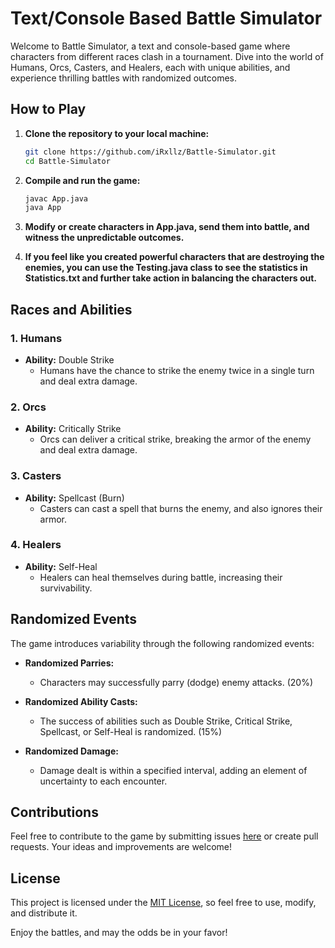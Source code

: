 # Text/Console Based Battle Simulator

Welcome to Battle Simulator, a text and console-based game where characters from different races clash in a tournament. Dive into the world of Humans, Orcs, Casters, and Healers, each with unique abilities, and experience thrilling battles with randomized outcomes.

## How to Play

1. **Clone the repository to your local machine:**
    ```bash
    git clone https://github.com/iRxllz/Battle-Simulator.git
    cd Battle-Simulator
    ```

2. **Compile and run the game:**
    ```bash
    javac App.java
    java App
    ```

3. **Modify or create characters in App.java, send them into battle, and witness the unpredictable outcomes.**

4. **If you feel like you created powerful characters that are destroying the enemies, you can use the Testing.java class to see the statistics in Statistics.txt and further take action in balancing the characters out.**


## Races and Abilities

### 1. Humans

- **Ability:** Double Strike
  - Humans have the chance to strike the enemy twice in a single turn and deal extra damage.

### 2. Orcs

- **Ability:** Critically Strike
  - Orcs can deliver a critical strike, breaking the armor of the enemy and deal extra damage.

### 3. Casters

- **Ability:** Spellcast (Burn)
  - Casters can cast a spell that burns the enemy, and also ignores their armor.

### 4. Healers

- **Ability:** Self-Heal
  - Healers can heal themselves during battle, increasing their survivability.

## Randomized Events

The game introduces variability through the following randomized events:

- **Randomized Parries:**
  - Characters may successfully parry (dodge) enemy attacks. (20%)

- **Randomized Ability Casts:**
  - The success of abilities such as Double Strike, Critical Strike, Spellcast, or Self-Heal is randomized. (15%)

- **Randomized Damage:**
  - Damage dealt is within a specified interval, adding an element of uncertainty to each encounter.

## Contributions

Feel free to contribute to the game by submitting issues [here](https://github.com/iRxllz/Battle-Simulator/issues) or create pull requests. Your ideas and improvements are welcome!

## License

This project is licensed under the [MIT License](LICENSE), so feel free to use, modify, and distribute it.

Enjoy the battles, and may the odds be in your favor!
